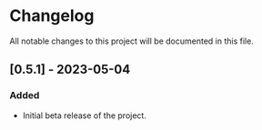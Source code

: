 # Changelog
All notable changes to this project will be documented in this file.

## [0.5.1] - 2023-05-04
### Added
* Initial beta release of the project.